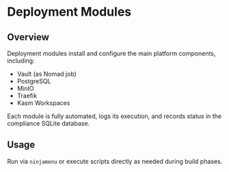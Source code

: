 # Deployment Modules

## Overview

Deployment modules install and configure the main platform components, including:

- Vault (as Nomad job)
- PostgreSQL
- MinIO
- Traefik
- Kasm Workspaces

Each module is fully automated, logs its execution, and records status in the compliance SQLite database.

## Usage

Run via `ninjamenu` or execute scripts directly as needed during build phases.
